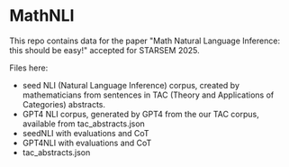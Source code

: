 # MathNLI

This repo contains  data for the paper "Math Natural Language Inference: this should be easy!" accepted for STARSEM 2025.


Files here:

* seed NLI (Natural Language Inference) corpus, created by mathematicians from sentences in TAC (Theory and Applications of Categories) abstracts.
* GPT4 NLI corpus, generated by GPT4 from the our TAC corpus, available from tac_abstracts.json
* seedNLI with evaluations and CoT
* GPT4NLI with evaluations and CoT
* tac_abstracts.json
